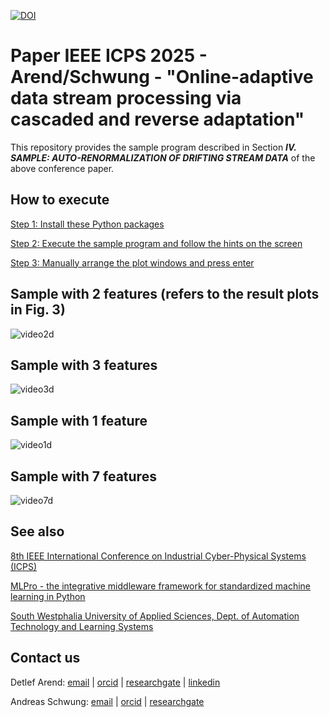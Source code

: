 [![DOI](https://zenodo.org/badge/DOI/10.5281/zenodo.13995893.svg)](https://doi.org/10.5281/zenodo.13995893)

# Paper IEEE ICPS 2025 - Arend/Schwung - "Online-adaptive data stream processing via cascaded and reverse adaptation"
This repository provides the sample program described in Section _**IV. SAMPLE: AUTO-RENORMALIZATION OF DRIFTING
STREAM DATA**_ of the above conference paper.

## How to execute

[Step 1: Install these Python packages](requirements.txt)

[Step 2: Execute the sample program and follow the hints on the screen](src/sample_auto-renormalization_of_drifting_stream_data.py)

[Step 3: Manually arrange the plot windows and press enter](video/window_arrangement.gif)

## Sample with 2 features (refers to the result plots in Fig. 3)

![video2d](video/sample_2D.gif)

## Sample with 3 features

![video3d](video/sample_3D.gif)

## Sample with 1 feature

![video1d](video/sample_1D.gif)

## Sample with 7 features

![video7d](video/sample_7D.gif)


## See also

[8th IEEE International Conference on Industrial Cyber-Physical Systems (ICPS)](https://icps2025.ieee-ies.org/)

[MLPro - the integrative middleware framework for standardized machine learning in Python](https://mlpro.readthedocs.io/)

[South Westphalia University of Applied Sciences, Dept. of Automation Technology and Learning Systems](https://www.fh-swf.de/de/forschung___transfer_4/labore_3/labs/labor_fuer_automatisierungstechnik__soest_1/standardseite_57.php)


## Contact us

Detlef Arend: [email](mailto:arend.detlef@fh-swf.de) | [orcid](https://orcid.org/0000-0002-8315-2346) | [researchgate](https://www.researchgate.net/profile/Detlef-Arend) | [linkedin](https://www.linkedin.com/in/detlef-arend-65170527b)

Andreas Schwung: [email](mailto:schwung.andreas@fh-swf.de) | [orcid](https://orcid.org/0000-0001-8405-0977) | [researchgate](https://www.researchgate.net/profile/Andreas-Schwung)